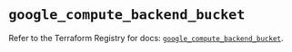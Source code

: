 # `google_compute_backend_bucket`

Refer to the Terraform Registry for docs: [`google_compute_backend_bucket`](https://registry.terraform.io/providers/hashicorp/google/6.39.0/docs/resources/compute_backend_bucket).

